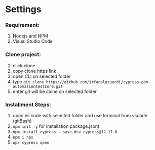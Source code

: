 # Settings

### Requirement:
1. Nodejs and NPM
2. Visual Studio Code

### Clone project:
1. click clone
2. copy clone https link
3. open CLI on selected folder
4. type ```git clone https://github.com/irfanplazuardi/cypress-pom-automationtestsore.git```
5. enter git will be clone on selected folder

### Installment Steps:
1. open vs code with selected folder and use terminal from vscode (gitBash)
2. ``npm init -y`` for installation package.jsont 
3. ``npm install cypress --save-dev cypress@12.17.0``
4. ``npm i npx``
5. ``npx cypress open``


